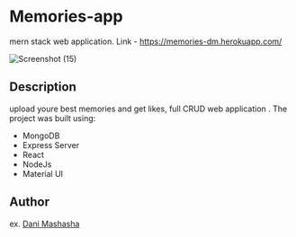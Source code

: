 # Memories-app

mern stack web application.
Link - https://memories-dm.herokuapp.com/

![Screenshot (15)](https://user-images.githubusercontent.com/55653032/184689500-8e871519-dd08-468b-9689-9e504dc5dbb1.png)

## Description

upload youre best memories and get likes, full CRUD web application .
The project was built using:

* MongoDB
* Express Server
* React
* NodeJs
* Material UI

## Author
  
ex. [Dani Mashasha](https://www.linkedin.com/in/dani-mashasha-9a201219b/)

